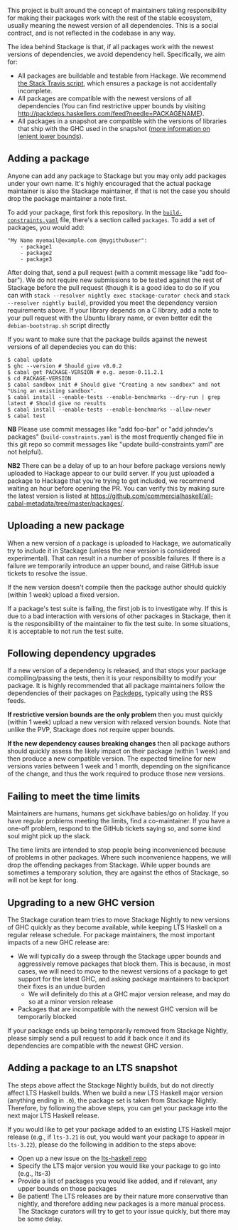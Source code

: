 This project is built around the concept of maintainers taking responsibility for making their packages work with the rest of the stable ecosystem, usually meaning the newest version of all dependencies. This is a social contract, and is not reflected in the codebase in any way.

The idea behind Stackage is that, if all packages work with the newest versions of dependencies, we avoid dependency hell. Specifically, we aim for:

* All packages are buildable and testable from Hackage. We recommend [the Stack Travis script](http://docs.haskellstack.org/en/stable/GUIDE.html#travis-with-caching), which ensures a package is not accidentally incomplete.
* All packages are compatible with the newest versions of all dependencies (You can find restrictive upper bounds by visiting http://packdeps.haskellers.com/feed?needle=PACKAGENAME).
* All packages in a snapshot are compatible with the versions of libraries that ship with the GHC used in the snapshot ([more information on lenient lower bounds](https://www.fpcomplete.com/blog/2014/05/lenient-lower-bounds)).

## Adding a package

Anyone can add any package to Stackage but you may only add packages under your own name. It's highly encouraged that the actual package maintainer is also the Stackage maintainer, if that is not the case you should drop the package maintainer a note first.

To add your package, first fork this repository.
In the [`build-constraints.yaml`](https://github.com/fpco/stackage/blob/master/build-constraints.yaml) file, there's a section called `packages`.
To add a set of packages, you would add:

    "My Name myemail@example.com @mygithubuser":
        - package1
        - package2
        - package3

After doing that, send a pull request (with a commit message like "add foo-bar"). We do not require new submissions to be tested against the rest of Stackage before the pull request (though it is a good idea to do so if you can with `stack --resolver nightly exec stackage-curator check` and `stack --resolver nightly build`), provided you meet the dependency version requirements above. If your library depends on a C library, add a note to your pull request with the Ubuntu library name, or even better edit the `debian-bootstrap.sh` script directly

If you want to make sure that the package builds against the newest versions of all dependecies you can do this:
```
$ cabal update
$ ghc --version # Should give v8.0.2
$ cabal get PACKAGE-VERSION # e.g. aeson-0.11.2.1
$ cd PACKAGE-VERSION
$ cabal sandbox init # Should give "Creating a new sandbox" and not "Using an existing sandbox".
$ cabal install --enable-tests --enable-benchmarks --dry-run | grep latest # Should give no results
$ cabal install --enable-tests --enable-benchmarks --allow-newer
$ cabal test
```

**NB** Please use commit messages like "add foo-bar" or "add johndev's packages"
(`build-constraints.yaml` is the most frequently changed file in this git repo
so commit messages like "update build-constraints.yaml" are not helpful).

**NB2** There can be a delay of up to an hour before package versions
newly uploaded to Hackage appear to our build server. If you just
uploaded a package to Hackage that you're trying to get included, we
recommend waiting an hour before opening the PR. You can verify this
by making sure the latest version is listed at 
https://github.com/commercialhaskell/all-cabal-metadata/tree/master/packages/.

## Uploading a new package

When a new version of a package is uploaded to Hackage, we automatically try to include it in Stackage (unless the new version is considered experimental). That can result in a number of possible failures. If there is a failure we temporarily introduce an upper bound, and raise GitHub issue tickets to resolve the issue.

If the new version doesn't compile then the package author should quickly (within 1 week) upload a fixed version.

If a package's test suite is failing, the first job is to investigate why. If this is due to a bad interaction with versions of other packages in Stackage, then it is the responsibility of the maintainer to fix the test suite. In some situations, it is acceptable to not run the test suite.


## Following dependency upgrades

If a new version of a dependency is released, and that stops your package compiling/passing the tests, then it is your responsibility to modify your package. It is highly recommended that all package maintainers follow the dependencies of their packages on [Packdeps](http://packdeps.haskellers.com/), typically using the RSS feeds.

**If restrictive version bounds are the only problem** then you must quickly (within 1 week) upload a new version with relaxed version bounds. Note that unlike the PVP, Stackage does not require upper bounds.

**If the new dependency causes breaking changes** then all package authors should quickly assess the likely impact on their package (within 1 week) and then produce a new compatible version. The expected timeline for new versions varies between 1 week and 1 month, depending on the significance of the change, and thus the work required to produce those new versions.


## Failing to meet the time limits

Maintainers are humans, humans get sick/have babies/go on holiday. If you have regular problems meeting the limits, find a co-maintainer. If you have a one-off problem, respond to the GitHub tickets saying so, and some kind soul might pick up the slack.

The time limits are intended to stop people being inconvenienced because of problems in other packages. Where such inconvenience happens, we will drop the offending packages from Stackage. While upper bounds are sometimes a temporary solution, they are against the ethos of Stackage, so will not be kept for long.

## Upgrading to a new GHC version

The Stackage curation team tries to move Stackage Nightly to new versions of GHC quickly as they become available, while keeping LTS Haskell on a regular release schedule. For package maintainers, the most important impacts of a new GHC release are:

* We will typically do a sweep through the Stackage upper bounds and aggressively remove packages that block them. This is because, in most cases, we will need to move to the newest versions of a package to get support for the latest GHC, and asking package maintainers to backport their fixes is an undue burden
    * We will definitely do this at a GHC major version release, and may do so at a minor version release
* Packages that are incompatible with the newest GHC version will be temporarily blocked

If your package ends up being temporarily removed from Stackage Nightly, please simply send a pull request to add it back once it and its dependencies are compatible with the newest GHC version.

## Adding a package to an LTS snapshot

The steps above affect the Stackage Nightly builds, but do not directly affect
LTS Haskell builds. When we build a new LTS Haskell major version (anything
ending in `.0`), the package set is taken from Stackage Nightly. Therefore, by
following the above steps, you can get your package into the next major LTS
Haskell release.

If you would like to get your package added to an existing LTS Haskell major
release (e.g., if `lts-3.21` is out, you would want your package to appear in
`lts-3.22`), please do the following in addition to the steps above:

* Open up a new issue on the [lts-haskell repo](https://github.com/fpco/lts-haskell/issues/new)
* Specify the LTS major version you would like your package to go into (e.g., lts-3)
* Provide a list of packages you would like added, and if relevant, any upper bounds on those packages
* Be patient! The LTS releases are by their nature more conservative than nightly, and therefore adding new packages is a more manual process. The Stackage curators will try to get to your issue quickly, but there may be some delay.
